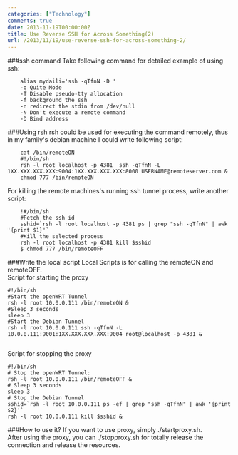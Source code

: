 ```yaml
---
categories: ["Technology"]
comments: true
date: 2013-11-19T00:00:00Z
title: Use Reverse SSH for Across Something(2)
url: /2013/11/19/use-reverse-ssh-for-across-something-2/
---
```


###ssh command 
Take following command for detailed example of using ssh:

```
	alias mydaili='ssh -qTfnN -D '
	-q Quite Mode
	-T Disable pseudo-tty allocation
	-f background the ssh
	-n redirect the stdin from /dev/null
	-N Don't execute a remote command
	-D Bind address

```
###Using rsh
rsh could be used for executing the command remotely, thus in my family's debian machine I could write following script:

```
	cat /bin/remoteON 
	#!/bin/sh
	rsh -l root localhost -p 4381  ssh -qTfnN -L 1XX.XXX.XXX.XXX:9004:1XX.XXX.XXX.XXX:8000 USERNAME@remoteserver.com &
	chmod 777 /bin/remoteON

```
For killing the remote machines's running ssh tunnel process, write another script:

```
	!#/bin/sh
	#Fetch the ssh id
	sshid=`rsh -l root localhost -p 4381 ps | grep "ssh -qTfnN" | awk '{print $1}'`
	#Kill the selected process
	rsh -l root localhost -p 4381 kill $sshid
	$ chmod 777 /bin/remoteOFF

```
###Write the local script
Local Scripts is for calling the remoteON and remoteOFF.     
Script for starting the proxy

```
#!/bin/sh
#Start the openWRT Tunnel
rsh -l root 10.0.0.111 /bin/remoteON &
#Sleep 3 seconds
sleep 3
#Start the Debian Tunnel
rsh -l root 10.0.0.111 ssh -qTfnN -L 10.0.0.111:9001:1XX.XXX.XXX.XXX:9004 root@localhost -p 4381 &


```
Script for stopping the proxy

```
#!/bin/sh
# Stop the openWRT Tunnel:
rsh -l root 10.0.0.111 /bin/remoteOFF &
# Sleep 3 seconds
sleep 3
# Stop the Debian Tunnel
sshid=`rsh -l root 10.0.0.111 ps -ef | grep "ssh -qTfnN" | awk '{print $2}'`
rsh -l root 10.0.0.111 kill $sshid &

```
###How to use it?
If you want to use proxy, simply ./startproxy.sh.     
After using the proxy, you can ./stopproxy.sh for totally release the connection and release the resources.   
